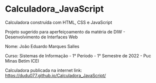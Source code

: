 # Calculadora_JavaScript

 Calculadora construída com HTML, CSS e JavaScript

 Projeto sugerido para aperfeiçoamento da matéria de DIW - Desenvolvimento de Interfaces Web

 Nome: João Eduardo Marques Salles 

 Curso: Sistemas de Informação - 1° Período - 1° Semestre de 2022 - Puc Minas Betim ICEI

 Calculadora publicada na internet link: https://dudu077.github.io/Calculadora_JavaScript/


 
